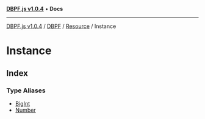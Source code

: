 [**DBPF.js v1.0.4**](../../../../../README.md) • **Docs**

***

[DBPF.js v1.0.4](../../../../../README.md) / [DBPF](../../../../README.md) / [Resource](../../README.md) / Instance

# Instance

## Index

### Type Aliases

- [BigInt](type-aliases/BigInt.md)
- [Number](type-aliases/Number.md)

